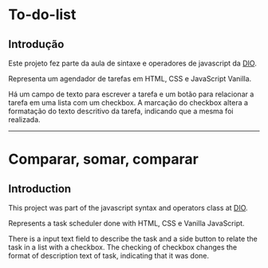 # To-do-list

## Introdução

Este projeto fez parte da aula de sintaxe e operadores de javascript da [DIO](https://web.dio.me/).

Representa um agendador de tarefas em HTML, CSS e JavaScript Vanilla.

Há um campo de texto para escrever a tarefa e um botão para relacionar a tarefa em uma lista com um checkbox. A marcação do checkbox altera a formatação do texto descritivo da tarefa, indicando que a mesma foi realizada.

***

# Comparar, somar, comparar

## Introduction

This project was part of the javascript syntax and operators class at [DIO](https://web.dio.me/).

Represents a task scheduler done with HTML, CSS e Vanilla JavaScript.

There is a input text field to describe the task and a side button to relate the task in a list with a checkbox. The checking of checkbox changes the format of description text of task, indicating that it was done.